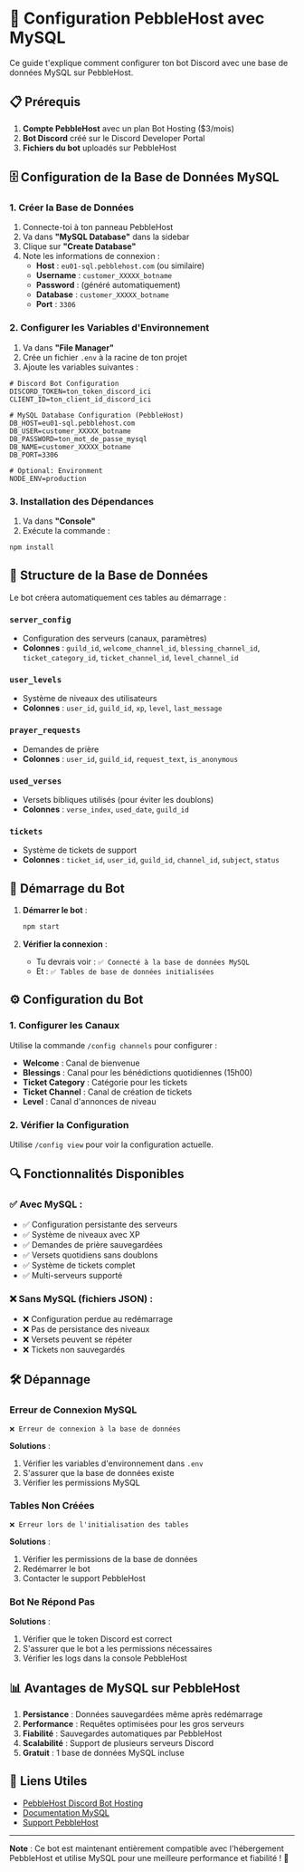 # 🚀 Configuration PebbleHost avec MySQL

Ce guide t'explique comment configurer ton bot Discord avec une base de données MySQL sur PebbleHost.

## 📋 Prérequis

1. **Compte PebbleHost** avec un plan Bot Hosting ($3/mois)
2. **Bot Discord** créé sur le Discord Developer Portal
3. **Fichiers du bot** uploadés sur PebbleHost

## 🗄️ Configuration de la Base de Données MySQL

### 1. Créer la Base de Données
1. Connecte-toi à ton panneau PebbleHost
2. Va dans **"MySQL Database"** dans la sidebar
3. Clique sur **"Create Database"**
4. Note les informations de connexion :
   - **Host** : `eu01-sql.pebblehost.com` (ou similaire)
   - **Username** : `customer_XXXXX_botname`
   - **Password** : (généré automatiquement)
   - **Database** : `customer_XXXXX_botname`
   - **Port** : `3306`

### 2. Configurer les Variables d'Environnement
1. Va dans **"File Manager"**
2. Crée un fichier `.env` à la racine de ton projet
3. Ajoute les variables suivantes :

```env
# Discord Bot Configuration
DISCORD_TOKEN=ton_token_discord_ici
CLIENT_ID=ton_client_id_discord_ici

# MySQL Database Configuration (PebbleHost)
DB_HOST=eu01-sql.pebblehost.com
DB_USER=customer_XXXXX_botname
DB_PASSWORD=ton_mot_de_passe_mysql
DB_NAME=customer_XXXXX_botname
DB_PORT=3306

# Optional: Environment
NODE_ENV=production
```

### 3. Installation des Dépendances
1. Va dans **"Console"**
2. Exécute la commande :
```bash
npm install
```

## 🔧 Structure de la Base de Données

Le bot créera automatiquement ces tables au démarrage :

### `server_config`
- Configuration des serveurs (canaux, paramètres)
- **Colonnes** : `guild_id`, `welcome_channel_id`, `blessing_channel_id`, `ticket_category_id`, `ticket_channel_id`, `level_channel_id`

### `user_levels`
- Système de niveaux des utilisateurs
- **Colonnes** : `user_id`, `guild_id`, `xp`, `level`, `last_message`

### `prayer_requests`
- Demandes de prière
- **Colonnes** : `user_id`, `guild_id`, `request_text`, `is_anonymous`

### `used_verses`
- Versets bibliques utilisés (pour éviter les doublons)
- **Colonnes** : `verse_index`, `used_date`, `guild_id`

### `tickets`
- Système de tickets de support
- **Colonnes** : `ticket_id`, `user_id`, `guild_id`, `channel_id`, `subject`, `status`

## 🚀 Démarrage du Bot

1. **Démarrer le bot** :
   ```bash
   npm start
   ```

2. **Vérifier la connexion** :
   - Tu devrais voir : `✅ Connecté à la base de données MySQL`
   - Et : `✅ Tables de base de données initialisées`

## ⚙️ Configuration du Bot

### 1. Configurer les Canaux
Utilise la commande `/config channels` pour configurer :
- **Welcome** : Canal de bienvenue
- **Blessings** : Canal pour les bénédictions quotidiennes (15h00)
- **Ticket Category** : Catégorie pour les tickets
- **Ticket Channel** : Canal de création de tickets
- **Level** : Canal d'annonces de niveau

### 2. Vérifier la Configuration
Utilise `/config view` pour voir la configuration actuelle.

## 🔍 Fonctionnalités Disponibles

### ✅ **Avec MySQL** :
- ✅ Configuration persistante des serveurs
- ✅ Système de niveaux avec XP
- ✅ Demandes de prière sauvegardées
- ✅ Versets quotidiens sans doublons
- ✅ Système de tickets complet
- ✅ Multi-serveurs supporté

### ❌ **Sans MySQL** (fichiers JSON) :
- ❌ Configuration perdue au redémarrage
- ❌ Pas de persistance des niveaux
- ❌ Versets peuvent se répéter
- ❌ Tickets non sauvegardés

## 🛠️ Dépannage

### Erreur de Connexion MySQL
```
❌ Erreur de connexion à la base de données
```
**Solutions** :
1. Vérifier les variables d'environnement dans `.env`
2. S'assurer que la base de données existe
3. Vérifier les permissions MySQL

### Tables Non Créées
```
❌ Erreur lors de l'initialisation des tables
```
**Solutions** :
1. Vérifier les permissions de la base de données
2. Redémarrer le bot
3. Contacter le support PebbleHost

### Bot Ne Répond Pas
**Solutions** :
1. Vérifier que le token Discord est correct
2. S'assurer que le bot a les permissions nécessaires
3. Vérifier les logs dans la console PebbleHost

## 📊 Avantages de MySQL sur PebbleHost

1. **Persistance** : Données sauvegardées même après redémarrage
2. **Performance** : Requêtes optimisées pour les gros serveurs
3. **Fiabilité** : Sauvegardes automatiques par PebbleHost
4. **Scalabilité** : Support de plusieurs serveurs Discord
5. **Gratuit** : 1 base de données MySQL incluse

## 🔗 Liens Utiles

- [PebbleHost Discord Bot Hosting](https://pebblehost.com/bot-hosting)
- [Documentation MySQL](https://dev.mysql.com/doc/)
- [Support PebbleHost](https://help.pebblehost.com/)

---

**Note** : Ce bot est maintenant entièrement compatible avec l'hébergement PebbleHost et utilise MySQL pour une meilleure performance et fiabilité ! 🎉 